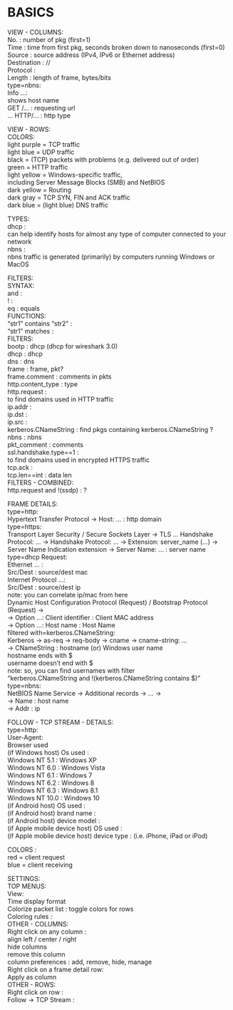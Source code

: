 # BASICS  
  
VIEW - COLUMNS:  
No.		: number of pkg (first=1)  
Time		: time from first pkg, seconds broken down to nanoseconds (first=0)  
Source	: source address (IPv4, IPv6 or Ethernet address)  
Destination	:	//  
Protocol	:   
Length	: length of frame, bytes/bits  
type=nbns:  
Info …:  
shows host name  
GET /…	: requesting url  
… HTTP/…	: http type  
  
VIEW - ROWS:  
COLORS:  
light purple	= TCP traffic  
light blue	= UDP traffic  
black		= (TCP) packets with problems (e.g. delivered out of order)  
green		= HTTP traffic  
light yellow	= Windows-specific traffic,  
including Server Message Blocks (SMB) and NetBIOS  
dark yellow	= Routing  
dark gray	= TCP SYN, FIN and ACK traffic  
dark blue	= (light blue) DNS traffic  
  
TYPES:  
dhcp	:   
	can help identify hosts for almost any type of computer connected to your network  
nbns	:   
	nbns traffic is generated (primarily) by computers running Windows or MacOS  
  
FILTERS:  
SYNTAX:  
and	:   
!	:   
eq	: equals  
FUNCTIONS:  
“str1” contains “str2”	:    
“str1” matches <regexp> :   
FILTERS:  
bootp		: dhcp (dhcp for wireshark 3.0)  
dhcp		: dhcp  
dns		: dns  
frame		: frame, pkt?  
frame.comment : comments in pkts  
http.content_type : type  
http.request	:  
to find domains used in HTTP traffic  
ip.addr	:   
ip.dst		:   
ip.src		:   
kerberos.CNameString	: find pkgs containing kerberos.CNameString ?  
nbns		: nbns  
pkt_comment	 : comments  
ssl.handshake.type==1 :   
			to find domains used in encrypted HTTPS traffic  
tcp.ack	:   
tcp.len==int	: data len  
FILTERS - COMBINED:  
http.request and !(ssdp)	: ?  
  
FRAME DETAILS:  
type=http:  
Hypertext Transfer Protocol -> Host: … : http domain  
type=https:  
Transport Layer Security / Secure Sockets Layer -> TLS … Handshake Protocol: … -> Handshake Protocol: … -> Extension: server_name (...) -> Server Name Indication extension -> Server Name: … : server name  
type=dhcp Request:  
Ethernet … :  
Src/Dest : source/dest mac  
Internet Protocol …:  
Src/Dest : source/dest ip  
note: you can correlate ip/mac from here  
Dynamic Host Configuration Protocol (Request) / Bootstrap Protocol (Request) ->  
-> Option …: Client identifier	: Client MAC address  
-> Option …: Host name		: Host Name  
filtered with=kerberos.CNameString:  
Kerberos -> as-req -> req-body -> cname -> cname-string: …  
	-> CNameString	: hostname (or) Windows user name  
				hostname	ends with $  
				username	doesn’t end with $  
	note: so, you can find usernames with filter  
“kerberos.CNameString and !(kerberos.CNameString contains $)”  
type=nbns:  
NetBIOS Name Service -> Additional records -> <host name> … ->  
	-> Name	: host name  
	-> Addr	: ip  
  
FOLLOW - TCP STREAM - DETAILS:  
type=http:  
User-Agent:  
Browser used  
(if Windows host) Os used	:   
Windows NT 5.1	: Windows XP  
Windows NT 6.0	: Windows Vista  
Windows NT 6.1	: Windows 7  
Windows NT 6.2	: Windows 8  
Windows NT 6.3	: Windows 8.1  
Windows NT 10.0	: Windows 10  
(if Android host) OS used			:   
(if Android host) brand name			:   
(if Android host) device model		:   
(if Apple mobile device host) OS used	:   
(if Apple mobile device host) device type	: (i.e. iPhone, iPad or iPod)  
  
COLORS :  
red = client request  
blue = client receiving  
  
SETTINGS:  
TOP MENUS:  
View:  
Time display format  
Colorize packet list	: toggle colors for rows  
Coloring rules	:   
OTHER - COLUMNS:  
Right click on any column :  
align left / center / right  
hide columns  
remove this column  
column preferences : add, remove, hide, manage  
Right click on a frame detail row:  
Apply as column  
OTHER - ROWS:  
Right click on row :   
Follow -> TCP Stream :   
